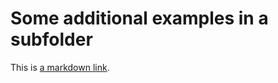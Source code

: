Some additional examples in a subfolder
=======================================

This is [a markdown link](https://www.google.de/).
